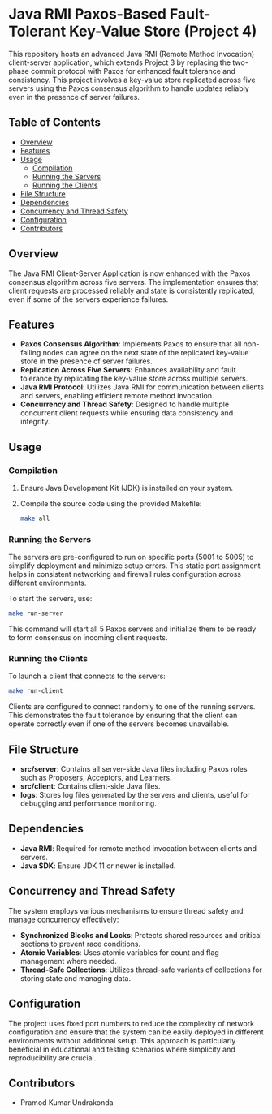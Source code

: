 
# Java RMI Paxos-Based Fault-Tolerant Key-Value Store (Project 4)

This repository hosts an advanced Java RMI (Remote Method Invocation) client-server application, which extends Project 3 by replacing the two-phase commit protocol with Paxos for enhanced fault tolerance and consistency. This project involves a key-value store replicated across five servers using the Paxos consensus algorithm to handle updates reliably even in the presence of server failures.

## Table of Contents

- [Overview](#overview)
- [Features](#features)
- [Usage](#usage)
    - [Compilation](#compilation)
    - [Running the Servers](#running-the-servers)
    - [Running the Clients](#running-the-clients)
- [File Structure](#file-structure)
- [Dependencies](#dependencies)
- [Concurrency and Thread Safety](#concurrency-and-thread-safety)
- [Configuration](#configuration)
- [Contributors](#contributors)

## Overview

The Java RMI Client-Server Application is now enhanced with the Paxos consensus algorithm across five servers. The implementation ensures that client requests are processed reliably and state is consistently replicated, even if some of the servers experience failures.

## Features

- **Paxos Consensus Algorithm**: Implements Paxos to ensure that all non-failing nodes can agree on the next state of the replicated key-value store in the presence of server failures.
- **Replication Across Five Servers**: Enhances availability and fault tolerance by replicating the key-value store across multiple servers.
- **Java RMI Protocol**: Utilizes Java RMI for communication between clients and servers, enabling efficient remote method invocation.
- **Concurrency and Thread Safety**: Designed to handle multiple concurrent client requests while ensuring data consistency and integrity.

## Usage

### Compilation

1. Ensure Java Development Kit (JDK) is installed on your system.
2. Compile the source code using the provided Makefile:
   
   ```bash
   make all
   ```

### Running the Servers

The servers are pre-configured to run on specific ports (5001 to 5005) to simplify deployment and minimize setup errors. This static port assignment helps in consistent networking and firewall rules configuration across different environments.

To start the servers, use:

```bash
make run-server
```

This command will start all 5 Paxos servers and initialize them to be ready to form consensus on incoming client requests.

### Running the Clients

To launch a client that connects to the servers:

```bash
make run-client
```

Clients are configured to connect randomly to one of the running servers. This demonstrates the fault tolerance by ensuring that the client can operate correctly even if one of the servers becomes unavailable.

## File Structure

- **src/server**: Contains all server-side Java files including Paxos roles such as Proposers, Acceptors, and Learners.
- **src/client**: Contains client-side Java files.
- **logs**: Stores log files generated by the servers and clients, useful for debugging and performance monitoring.

## Dependencies

- **Java RMI**: Required for remote method invocation between clients and servers.
- **Java SDK**: Ensure JDK 11 or newer is installed.

## Concurrency and Thread Safety

The system employs various mechanisms to ensure thread safety and manage concurrency effectively:
- **Synchronized Blocks and Locks**: Protects shared resources and critical sections to prevent race conditions.
- **Atomic Variables**: Uses atomic variables for count and flag management where needed.
- **Thread-Safe Collections**: Utilizes thread-safe variants of collections for storing state and managing data.

## Configuration

The project uses fixed port numbers to reduce the complexity of network configuration and ensure that the system can be easily deployed in different environments without additional setup. This approach is particularly beneficial in educational and testing scenarios where simplicity and reproducibility are crucial.

## Contributors

- Pramod Kumar Undrakonda

